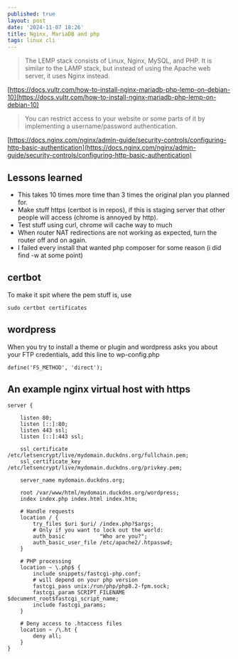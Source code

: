 ```yaml
---
published: true
layout: post
date: '2024-11-07 18:26'
title: Nginx, MariaDB and php
tags: linux cli 
---
```

> The LEMP stack consists of Linux, Nginx, MySQL, and PHP. It is similar to the LAMP stack, but instead of using the Apache web server, it uses Nginx instead.

[https://docs.vultr.com/how-to-install-nginx-mariadb-php-lemp-on-debian-10](https://docs.vultr.com/how-to-install-nginx-mariadb-php-lemp-on-debian-10)

> You can restrict access to your website or some parts of it by implementing a username/password authentication.

[https://docs.nginx.com/nginx/admin-guide/security-controls/configuring-http-basic-authentication](https://docs.nginx.com/nginx/admin-guide/security-controls/configuring-http-basic-authentication)

## Lessons learned

 - This takes 10 times more time than 3 times the original plan you planned for.
 - Make stuff https (certbot is in repos), if this is staging server that other people will access (chrome is annoyed by http).
 - Test stuff using curl, chrome will cache way to much
 - When router NAT redirections are not working as expected, turn the router off and on again.
 - I failed every install that wanted php composer for some reason (i did find -w at some point)

## certbot

To make it spit where the pem stuff is, use

    sudo certbot certificates

## wordpress

When you try to install a theme or plugin and wordpress asks you about your FTP credentials, add this line to wp-config.php

    define('FS_METHOD', 'direct');

## An example nginx virtual host with https
    
    server {

        listen 80;
        listen [::]:80;
        listen 443 ssl;
        listen [::]:443 ssl;

        ssl_certificate /etc/letsencrypt/live/mydomain.duckdns.org/fullchain.pem;
        ssl_certificate_key /etc/letsencrypt/live/mydomain.duckdns.org/privkey.pem;

        server_name mydomain.duckdns.org;

        root /var/www/html/mydomain.duckdns.org/wordpress;
        index index.php index.html index.htm;

        # Handle requests
        location / {
            try_files $uri $uri/ /index.php?$args;
            # Only if you want to lock out the world:
            auth_basic           "Who are you?";
            auth_basic_user_file /etc/apache2/.htpasswd;
        }

        # PHP processing
        location ~ \.php$ {
            include snippets/fastcgi-php.conf;
            # will depend on your php version
            fastcgi_pass unix:/run/php/php8.2-fpm.sock;
            fastcgi_param SCRIPT_FILENAME $document_root$fastcgi_script_name;
            include fastcgi_params;
        }

        # Deny access to .htaccess files
        location ~ /\.ht {
            deny all;
        }
    }
